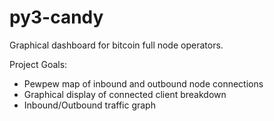 # py3-candy
Graphical dashboard for bitcoin full node operators.

Project Goals:
- Pewpew map of inbound and outbound node connections
- Graphical display of connected client breakdown
- Inbound/Outbound traffic graph
